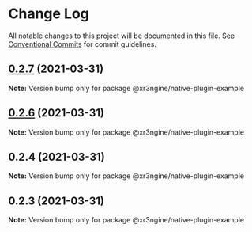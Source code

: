 # Change Log

All notable changes to this project will be documented in this file.
See [Conventional Commits](https://conventionalcommits.org) for commit guidelines.

## [0.2.7](https://github.com/xr3ngine/xr3ngine/compare/v0.2.6...v0.2.7) (2021-03-31)

**Note:** Version bump only for package @xr3ngine/native-plugin-example





## [0.2.6](https://github.com/xr3ngine/xr3ngine/compare/v0.2.5...v0.2.6) (2021-03-31)

**Note:** Version bump only for package @xr3ngine/native-plugin-example





## 0.2.4 (2021-03-31)

**Note:** Version bump only for package @xr3ngine/native-plugin-example





## 0.2.3 (2021-03-31)

**Note:** Version bump only for package @xr3ngine/native-plugin-example

